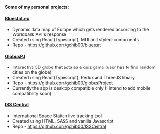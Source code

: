 **Some of my personal projects:**

#### [Bluestat.eu](https://bluestat.eu/) 
- Dynamic data map of Europe which gets rendered according to the Worldbank API's response
- Created using React(Typescript), MUI and styled-components
- Repo - https://github.com/gchib00/bluestat

#### [GlobusPJ](https://gchib00.github.io/globusProject/)
- Interactive 3D globe that acts as a quiz game (user has to find random cities on the globe)
- Created using React(Typescript), Redux and ThreeJS library
- Repo - https://github.com/gchib00/globusProject
- Currently the app is desktop compatible only (I intend to add mobile compatibility soon)

#### [ISS Central](https://gchib00.github.io/ISSCentral/) 
- International Space Station live tracking tool
- Created using HTML, SASS and vanilla Javascript
- Repo - https://github.com/gchib00/ISSCentral
